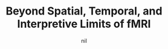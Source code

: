---
title: "Beyond Spatial, Temporal, and Interpretive Limits of fMRI"
project_id: 
date: nil
conference_id: ""
presenters:
   - peter_bandettini
summary: "<p>OHBM 2005 education program, Toronto, CA</p>"
file: /assets/presentations/T176.ppt
filename: T176.ppt
layout: presentation
---
